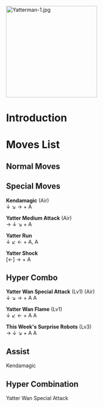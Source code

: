 <img src="Yatterman-1.jpg" title="Yatterman-1.jpg" width="250"
alt="Yatterman-1.jpg" />  

# Introduction

# Moves List

## Normal Moves

## Special Moves

**Kendamagic** (Air)  
↓ ↘ → + A

**Yatter Medium Attack** (Air)  
→ ↓ ↘ + A

**Yatter Run**  
↓ ↙ ← + A, A

**Yatter Shock**  
\[←\] → + A

## Hyper Combo

**Yatter Wan Special Attack** (Lv1) (Air)  
↓ ↘ → + A A

**Yatter Wan Flame** (Lv1)  
↓ ↙ ← + A A

**This Week's Surprise Robots** (Lv3)  
→ ↓ ↘ + A A

## Assist

Kendamagic

## Hyper Combination

Yatter Wan Special Attack
